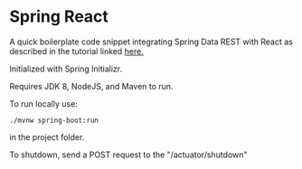 # Spring React

A quick boilerplate code snippet integrating Spring Data REST with React as described in the tutorial linked [here.](https://spring.io/guides/tutorials/react-and-spring-data-rest/)

Initialized with Spring Initializr.

Requires JDK 8, NodeJS, and Maven to run.

To run locally use:

```
./mvnw spring-boot:run 
```

in the project folder.

To shutdown, send a POST request to the "/actuator/shutdown"